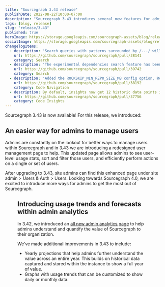 ```yaml
---
title: "Sourcegraph 3.43 release"
publishDate: 2022-08-22T10:00-07:00
description: "Sourcegraph 3.43 introduces several new features for admins, including a newly redesigned user management page as well as annual forecasting for admin analytics."
tags: [blog, release]
slug: "release/3.43"
published: true
heroImage: https://storage.googleapis.com/sourcegraph-assets/blog/release-post/3.43/sourcegraph-3-43.png
socialImage: https://storage.googleapis.com/sourcegraph-assets/blog/release-post/3.43/sourcegraph-3-43.png
changelogItems:
  - description: 'Search queries with patterns surrounded by /.../ will now be interpreted as regular expressions. Existing search links or code monitors are unaffected. In the rare event where older links rely on the literal meaning of /.../, the string will be automatically quoted it in a content filter, preserving the original meaning. If you happen to use an existing older link and want /.../ to work as a regular expression, add patterntype:standard to the query. New queries and code monitors will interpret /.../ as regular expressions.'
    url: https://github.com/sourcegraph/sourcegraph/pull/38141
    category: Search
  - description: 'The experimental dependencies search feature has been removed, including the repo:deps(...) search predicate and the site configuration options codeIntelLockfileIndexing.enabled and experimentalFeatures.dependenciesSearch.'
    url: https://github.com/sourcegraph/sourcegraph/pull/39742
    category: Search
  - description: 'Added the ROCKSKIP_MIN_REPO_SIZE_MB config option. Rockskip is automatically used for repositories over the set size (which defaults to 1GB).'
    url: https://github.com/sourcegraph/sourcegraph/pull/38192
    category: Code Navigation
  - description: By default, insights now get 12 historic data points in addition to a current daily value and future points that align with the defined interval.
    url: https://github.com/sourcegraph/sourcegraph/pull/37756
    category: Code Insights
---
```


Sourcegraph 3.43 is now available! For this release, we introduced:

## An easier way for admins to manage users

Admins are constantly on the lookout for better ways to manage users within Sourcegraph and in 3.43 we are introducing a redesigned user management page to help. This updated page allows admins to see user-level usage stats, sort and filter those users, and efficiently perform actions on a single or set of users. 

After upgrading to 3.43, site admins can find this enhanced page under site admin > Users & Auth > Users. Looking towards Sourcegraph 4.0, we are excited to introduce more ways for admins to get the most out of Sourcegraph. 

<Figure 
  src="https://storage.googleapis.com/sourcegraph-assets/blog/release-post/3.43/user_admin_page.png"
  alt="User administration page"
/>

## Introducing usage trends and forecasts within admin analytics

In 3.42, we introduced an [all new admin analytics page](https://about.sourcegraph.com/blog/admin-analytics) to help admins understand and quantify the value of Sourcegraph to their organization. 

We've made additional improvements in 3.43 to include:
- Yearly projections that help admins further understand the value across an entire year. This builds on historical data captured and stored within the instance to show a full year of value.
- Graphs with usage trends that can be customized to show daily or monthly data.
